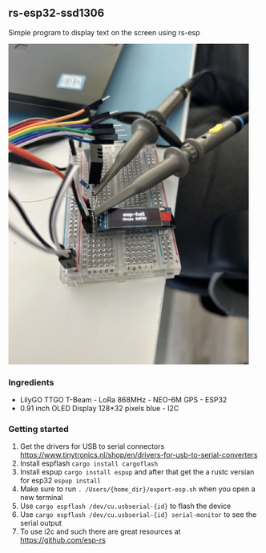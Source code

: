 rs-esp32-ssd1306
---

Simple program to display text on the screen using rs-esp

![esp32-ssd1306](result.jpeg)

### Ingredients

- LilyGO TTGO T-Beam - LoRa 868MHz - NEO-6M GPS - ESP32
- 0.91 inch OLED Display 128*32 pixels blue - I2C

### Getting started

1. Get the drivers for USB to serial connectors https://www.tinytronics.nl/shop/en/drivers-for-usb-to-serial-converters
2. Install espflash `cargo install cargoflash`
3. Install espup `cargo install espup` and after that get the a rustc versian for esp32 `espup install`
4. Make sure to run `. /Users/{home_dir}/export-esp.sh` when you open a new terminal
5. Use `cargo espflash /dev/cu.usbserial-{id}` to flash the device
6. Use `cargo espflash /dev/cu.usbserial-{id} serial-monitor` to see the serial output
7. To use i2c and such there are great resources at https://github.com/esp-rs